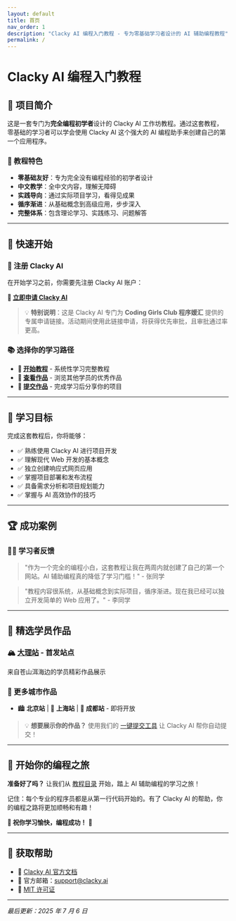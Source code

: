```yaml
---
layout: default
title: 首页
nav_order: 1
description: "Clacky AI 编程入门教程 - 专为零基础学习者设计的 AI 辅助编程教程"
permalink: /
---
```


# Clacky AI 编程入门教程

## 🌟 项目简介

这是一套专门为**完全编程初学者**设计的 Clacky AI 工作坊教程。通过这套教程，零基础的学习者可以学会使用 Clacky AI 这个强大的 AI 编程助手来创建自己的第一个应用程序。

### 🎯 教程特色

- **零基础友好**：专为完全没有编程经验的初学者设计
- **中文教学**：全中文内容，理解无障碍
- **实践导向**：通过实际项目学习，看得见成果
- **循序渐进**：从基础概念到高级应用，步步深入
- **完整体系**：包含理论学习、实践练习、问题解答

---

## 🚀 快速开始

### 🎯 注册 Clacky AI

在开始学习之前，你需要先注册 Clacky AI 账户：

**🔗 [立即申请 Clacky AI](https://clacky.ai/beta?source=source_coding_girls_club-medium_community-campaign_beta_launch)**

> 💡 **特别说明**：这是 Clacky AI 专门为 **Coding Girls Club 程序媛汇** 提供的专属申请链接。活动期间使用此链接申请，将获得优先审批，且审批通过率更高。

### 📚 选择你的学习路径

- **📖 [开始教程](/tutorial/)** - 系统性学习完整教程
- **🎨 [查看作品](/student-works/)** - 浏览其他学员的优秀作品
- **🚀 [提交作品](/student-works/submit-prompt/)** - 完成学习后分享你的项目

---

## 🎯 学习目标

完成这套教程后，你将能够：

- ✅ 熟练使用 Clacky AI 进行项目开发
- ✅ 理解现代 Web 开发的基本概念
- ✅ 独立创建响应式网页应用
- ✅ 掌握项目部署和发布流程
- ✅ 具备需求分析和项目规划能力
- ✅ 掌握与 AI 高效协作的技巧

---

## 🏆 成功案例

### 👨‍💻 学习者反馈

> "作为一个完全的编程小白，这套教程让我在两周内就创建了自己的第一个网站。AI 辅助编程真的降低了学习门槛！" - 张同学

> "教程内容很系统，从基础概念到实际项目，循序渐进。现在我已经可以独立开发简单的 Web 应用了。" - 李同学

---

## 🎨 精选学员作品

### 🏔️ [大理站](/student-works/dali/) - 首发站点

来自苍山洱海边的学员精彩作品展示

### 🌟 更多城市作品

- 🏙️ **北京站** | 🏢 **上海站** | 🌸 **成都站** - 即将开放

> 💡 **想要展示你的作品？** 使用我们的 [一键提交工具](/student-works/submit-prompt/) 让 Clacky AI 帮你自动提交！

---

## 🚀 开始你的编程之旅

**准备好了吗？** 让我们从 [教程目录](/tutorial/) 开始，踏上 AI 辅助编程的学习之旅！

记住：每个专业的程序员都是从第一行代码开始的。有了 Clacky AI 的帮助，你的编程之路将更加顺畅和有趣！

**🌟 祝你学习愉快，编程成功！** 🎉

---

## 🤝 获取帮助

- 📖 [Clacky AI 官方文档](https://docs.clacky.ai)
- 📧 官方邮箱：support@clacky.ai
- 📄 [MIT 许可证](https://github.com/CodingGirlsClub/ai-clacky-workshop-tutorial/blob/main/LICENSE)

---

_最后更新：2025 年 7 月 6 日_
